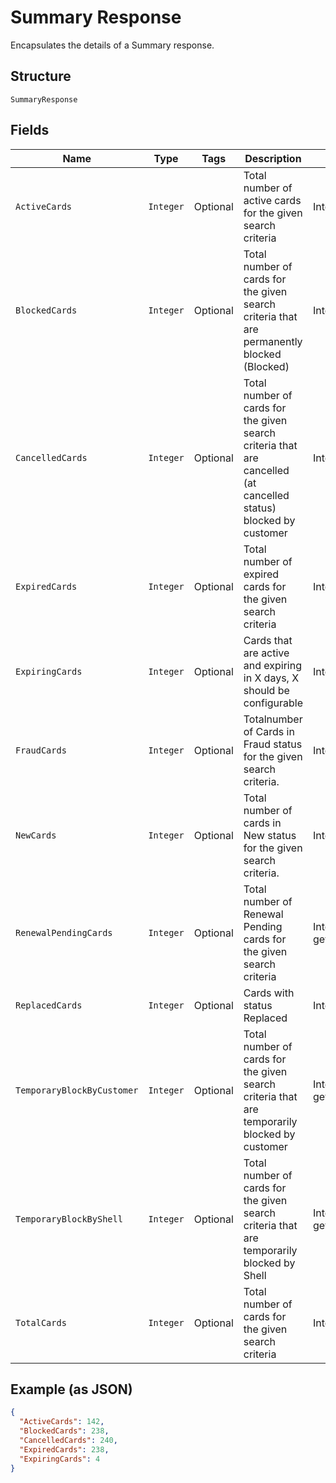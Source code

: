 
# Summary Response

Encapsulates the details of a Summary response.

## Structure

`SummaryResponse`

## Fields

| Name | Type | Tags | Description | Getter | Setter |
|  --- | --- | --- | --- | --- | --- |
| `ActiveCards` | `Integer` | Optional | Total number of active cards for the given search criteria | Integer getActiveCards() | setActiveCards(Integer activeCards) |
| `BlockedCards` | `Integer` | Optional | Total number of cards for the given search criteria that are permanently blocked (Blocked) | Integer getBlockedCards() | setBlockedCards(Integer blockedCards) |
| `CancelledCards` | `Integer` | Optional | Total number of cards for the given search criteria that are cancelled (at cancelled status) blocked by customer | Integer getCancelledCards() | setCancelledCards(Integer cancelledCards) |
| `ExpiredCards` | `Integer` | Optional | Total number of expired cards for the given search criteria | Integer getExpiredCards() | setExpiredCards(Integer expiredCards) |
| `ExpiringCards` | `Integer` | Optional | Cards that are active and expiring in X days, X should be configurable | Integer getExpiringCards() | setExpiringCards(Integer expiringCards) |
| `FraudCards` | `Integer` | Optional | Totalnumber of Cards in Fraud status for the given search criteria. | Integer getFraudCards() | setFraudCards(Integer fraudCards) |
| `NewCards` | `Integer` | Optional | Total number of cards in New status for the given search criteria. | Integer getNewCards() | setNewCards(Integer newCards) |
| `RenewalPendingCards` | `Integer` | Optional | Total number of Renewal Pending cards for the given search criteria | Integer getRenewalPendingCards() | setRenewalPendingCards(Integer renewalPendingCards) |
| `ReplacedCards` | `Integer` | Optional | Cards with status Replaced | Integer getReplacedCards() | setReplacedCards(Integer replacedCards) |
| `TemporaryBlockByCustomer` | `Integer` | Optional | Total number of cards for the given search criteria that are temporarily blocked by customer | Integer getTemporaryBlockByCustomer() | setTemporaryBlockByCustomer(Integer temporaryBlockByCustomer) |
| `TemporaryBlockByShell` | `Integer` | Optional | Total number of cards for the given search criteria that are temporarily blocked by Shell | Integer getTemporaryBlockByShell() | setTemporaryBlockByShell(Integer temporaryBlockByShell) |
| `TotalCards` | `Integer` | Optional | Total number of cards for the given search criteria | Integer getTotalCards() | setTotalCards(Integer totalCards) |

## Example (as JSON)

```json
{
  "ActiveCards": 142,
  "BlockedCards": 238,
  "CancelledCards": 240,
  "ExpiredCards": 238,
  "ExpiringCards": 4
}
```

